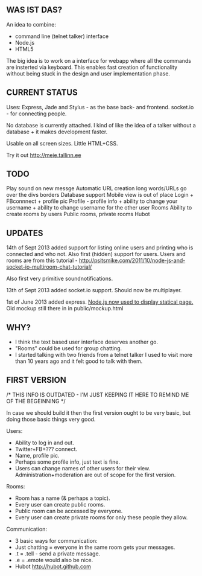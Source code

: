 WAS IST DAS?
-------------

An idea to combine:
+ command line (telnet talker) interface
+ Node.js
+ HTML5

The big idea is to work on a interface for webapp where all the commands are insterted via keyboard.
This enables fast creation of functionality without being stuck in the design and user implementation phase.

CURRENT STATUS
-------------

Uses:
Express, Jade and Stylus - as the base back- and frontend.
socket.io - for connecting people.

No database is currently attached.
I kind of like the idea of a talker without a database + it makes development faster.

Usable on all screen sizes.
Little HTML+CSS.

Try it out http://meie.tallinn.ee

TODO
--------

Play sound on new messge
Automatic URL creation
long words/URLs go over the divs borders
Database support
Mobile view is out of place
Login + FBconnnect + profile pic
Profile - profile info + ability to change your username + ability to change username for the other user
Rooms
Ability to create rooms by users
Public rooms, private rooms
Hubot

UPDATES
--------

14th of Sept 2013 added support for listing online users and printing who is connected and who not. Also first (hidden) support for users.
Users and rooms are from this tutorial - http://psitsmike.com/2011/10/node-js-and-socket-io-multiroom-chat-tutorial/

Also first very primitive soundnotifications.

13th of Sept 2013 added socket.io support. Should now be multiplayer.

1st of June 2013 
added express. 
<a href="http://jsx.ms/wp-content/uploads/2013/01/its-something.jpg">Node.js now used to display statical page.</a>
Old mockup still there in in public/mockup.html


WHY? 
----
+ I think the text based user interface deserves another go.
+ "Rooms" could be used for group chatting.
+ I started talking with two friends from a telnet talker I used to visit more than 10 years ago and it felt good to talk with them.


FIRST VERSION
-------------
/*
THIS INFO IS OUTDATED - I'M JUST KEEPING IT HERE TO REMIND ME OF THE BEGEINNING
*/

In case we should build it then the first version ought to be very basic, 
but doing those basic things very good.

Users:
+ Ability to log in and out. 
+ Twitter+FB+??? connect.
+ Name, profile pic. 
+ Perhaps some profile info, just text is fine.
+ Users can change names of other users for their view.
Administration+moderation are out of scope for the first version.

Rooms:
+ Room has a name (& perhaps a topic).
+ Every user can create public rooms.
+ Public room can be accessed by everyone. 
+ Every user can create private rooms for only these people they allow.

Communication: 
+ 3 basic ways for communication:
+ Just chatting = everyone in the same room gets your messages.
+ .t = .tell <user> <message> - send a private message.
+ .e = .emote would also be nice.
+ Hubot http://hubot.github.com

